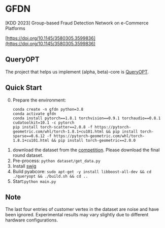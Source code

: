 # GFDN

[KDD 2023] Group-based Fraud Detection Network on e-Commerce Platforms

[https://doi.org/10.1145/3580305.3599836](https://doi.org/10.1145/3580305.3599836)

## QueryOPT
The project that helps us implement (alpha, beta)-core is [QueryOPT](https://github.com/boge-liu/alpha-beta-core).

## Quick Start
0. Prepare the environment:
     ```
     conda create -n gfdn python=3.8
     conda activate gfdn
     conda install pytorch==1.8.1 torchvision==0.9.1 torchaudio==0.8.1 cudatoolkit=10.1 -c pytorch
     pip install torch-scatter==2.0.8 -f https://pytorch-geometric.com/whl/torch-1.8.1+cu101.html && pip install torch-sparse==0.6.12 -f https://pytorch-geometric.com/whl/torch-1.8.1+cu101.html && pip install torch-geometric==2.0.0
     ```
1. download the dataset from the [competition](https://tianchi.aliyun.com/dataset/dataDetail?dataId=123862). Please download the final round dataset.
2. Pre-process: ``python dataset/get_data.py``
3. Install [swig](https://github.com/swig/)
4. Build pyabcore: ``sudo apt-get -y install libboost-all-dev && cd ./queryopt && ./build.sh && cd ..``
5. Start:``python main.py``

## Note
The last four entries of customer vertex in the dataset are noise and have been ignored. Experimental results may vary slightly due to different hardware configurations.
